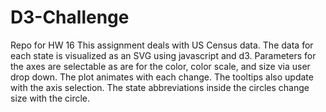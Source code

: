 # D3-Challenge
Repo for HW 16
This assignment deals with US Census data. The data for each state is visualized as an SVG using javascript and d3. Parameters for the axes are selectable as are for the color, color scale, and size via user drop down. The plot animates with each change. The tooltips also update with the axis selection. The state abbreviations inside the circles change size with the circle.